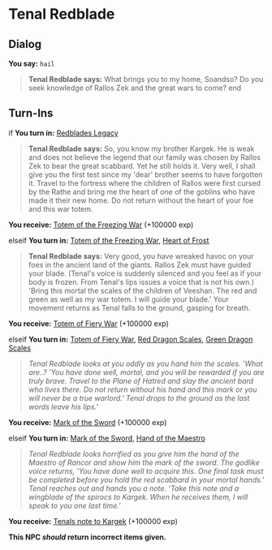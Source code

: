 # Tenal Redblade

## Dialog

**You say:** `hail`



>**Tenal Redblade says:** What brings you to my home, Soandso? Do you seek knowledge of Rallos Zek and the great wars to come?
end

## Turn-Ins




if **You turn in:** [Redblades Legacy](/item/18083)


>**Tenal Redblade says:** So, you know my brother Kargek. He is weak and does not believe the legend that our family was chosen by Rallos Zek to bear the great scabbard. Yet he still holds it. Very well, I shall give you the first test since my 'dear' brother seems to have forgotten it. Travel to the fortress where the children of Rallos were first cursed by the Rathe and bring me the heart of one of the goblins who have made it their new home. Do not return without the heart of your foe and this war totem.


 **You receive:**  [Totem of the Freezing War](/item/20680) (+100000 exp)

elseif **You turn in:** [Totem of the Freezing War](/item/20680), [Heart of Frost](/item/10549)


>**Tenal Redblade says:** Very good, you have wreaked havoc on your foes in the ancient land of the giants. Rallos Zek must have guided your blade. (Tenal's voice is suddenly silenced and you feel as if your body is frozen. From Tenal's lips issues a voice that is not his own.) 'Bring this mortal the scales of the children of Veeshan. The red and green as well as my war totem. I will guide your blade.' Your movement returns as Tenal falls to the ground, gasping for breath.


 **You receive:**  [Totem of Fiery War](/item/20681) (+100000 exp)

elseif **You turn in:** [Totem of Fiery War](/item/20681), [Red Dragon Scales](/item/11622), [Green Dragon Scales](/item/11582)


>*Tenal Redblade looks at you oddly as you hand him the scales. 'What are..? 'You have done well, mortal, and you will be rewarded if you are truly brave. Travel to the Plane of Hatred and slay the ancient bard who lives there. Do not return without his hand and this mark or you will never be a true warlord.' Tenal drops to the ground as the last words leave his lips.'*


 **You receive:**  [Mark of the Sword](/item/20683) (+100000 exp)

elseif **You turn in:** [Mark of the Sword](/item/20683), [Hand of the Maestro](/item/20676)


>*Tenal Redblade looks horrified as you give him the hand of the Maestro of Rancor and show him the mark of the sword.  The godlike voice returns, 'You have done well to acquire this. One final task must be completed before you hold the red scabbard in your mortal hands.' Tenal reaches out and hands you a note. 'Take this note and a wingblade of the spirocs to Kargek. When he receives them, I will speak to you one last time.'*


 **You receive:**  [Tenals note to Kargek](/item/20684) (+100000 exp)

**This NPC *should* return incorrect items given.**

